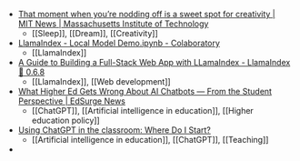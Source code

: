 - [That moment when you’re nodding off is a sweet spot for creativity | MIT News | Massachusetts Institute of Technology](https://news.mit.edu/2023/sleep-sweet-spot-dreams-creativity-0515)
	- [[Sleep]], [[Dream]], [[Creativity]]
- [LlamaIndex - Local Model Demo.ipynb - Colaboratory](https://colab.research.google.com/drive/16QMQePkONNlDpgiltOi7oRQgmB8dU5fl?usp=sharing#scrollTo=zoW-q0_GzGCP)
	- [[LlamaIndex]]
- [A Guide to Building a Full-Stack Web App with LLamaIndex - LlamaIndex 🦙 0.6.8](https://gpt-index.readthedocs.io/en/latest/guides/tutorials/fullstack_app_guide.html)
	- [[LlamaIndex]], [[Web development]]
- [What Higher Ed Gets Wrong About AI Chatbots — From the Student Perspective | EdSurge News](https://www.edsurge.com/news/2023-05-15-what-higher-ed-gets-wrong-about-ai-chatbots-from-the-student-perspective)
	- [[ChatGPT]], [[Artificial intelligence in education]], [[Higher education policy]]
- [Using ChatGPT in the classroom: Where Do I Start?](https://www.reddit.com/r/education/comments/13j0k5m/using_chatgpt_in_the_classroom_where_do_i_start/)
	- [[Artificial intelligence in education]], [[ChatGPT]], [[Teaching]]
-